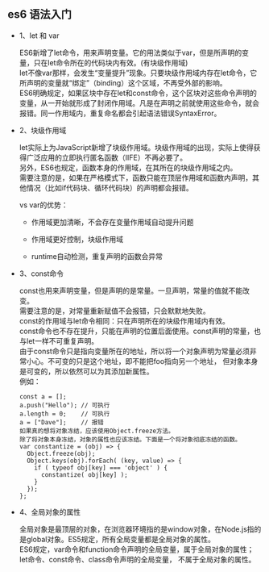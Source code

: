 ## es6 语法入门

* 1、let 和 var  

  ES6新增了let命令，用来声明变量。它的用法类似于var，但是所声明的变量，只在let命令所在的代码块内有效。(有块级作用域)  
  let不像var那样，会发生“变量提升”现象。只要块级作用域内存在let命令，它所声明的变量就“绑定”（binding）这个区域，不再受外部的影响。  
  ES6明确规定，如果区块中存在let和const命令，这个区块对这些命令声明的变量，从一开始就形成了封闭作用域。凡是在声明之前就使用这些命令，就会报错。同一作用域内，重复命名都会引起语法错误SyntaxError。  

* 2、块级作用域  

  let实际上为JavaScript新增了块级作用域。块级作用域的出现，实际上使得获得广泛应用的立即执行匿名函数（IIFE）不再必要了。  
  另外，ES6也规定，函数本身的作用域，在其所在的块级作用域之内。  
  需要注意的是，如果在严格模式下，函数只能在顶层作用域和函数内声明，其他情况（比如if代码块、循环代码块）的声明都会报错。

  vs var的优势：  

  - 作用域更加清晰，不会存在变量作用域自动提升问题

  - 作用域更好控制，块级作用域

  - runtime自动检测，重复声明的函数会异常

* 3、const命令  

  const也用来声明变量，但是声明的是常量。一旦声明，常量的值就不能改变。  
  需要注意的是，对常量重新赋值不会报错，只会默默地失败。  
  const的作用域与let命令相同：只在声明所在的块级作用域内有效。  
  const命令也不存在提升，只能在声明的位置后面使用。const声明的常量，也与let一样不可重复声明。  
  由于const命令只是指向变量所在的地址，所以将一个对象声明为常量必须非常小心。不可变的只是这个地址，即不能把foo指向另一个地址，
  但对象本身是可变的，所以依然可以为其添加新属性。  
  例如：  

  ```
  const a = [];
  a.push("Hello"); // 可执行
  a.length = 0;    // 可执行
  a = ["Dave"];    // 报错
  如果真的想将对象冻结，应该使用Object.freeze方法。
  除了将对象本身冻结，对象的属性也应该冻结。下面是一个将对象彻底冻结的函数。
  var constantize = (obj) => {
    Object.freeze(obj);
    Object.keys(obj).forEach( (key, value) => {
      if ( typeof obj[key] === 'object' ) {
        constantize( obj[key] );
      }
    });
  };
  ```

* 4、全局对象的属性  

  全局对象是最顶层的对象，在浏览器环境指的是window对象，在Node.js指的是global对象。ES5规定，所有全局变量都是全局对象的属性。  
  ES6规定，var命令和function命令声明的全局变量，属于全局对象的属性；let命令、const命令、class命令声明的全局变量，
  不属于全局对象的属性。  
